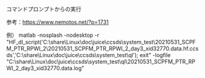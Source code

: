 コマンドプロンプトからの実行

参考：https://www.nemotos.net/?p=1731

例）
matlab -nosplash -nodesktop -r "HF_dl_script('C:\share\Linux\doc\juice\ccsds\system_test\20210531_SCPFM_PTR_RPWI_2\20210531_SCPFM_PTR_RPWI_2_day3_xid32770.data.hf.ccsds','C:\share\Linux\doc\juice\ccsds\system_test\ql\'); exit" -logfile "C:\share\Linux\doc\juice\ccsds\system_test\ql\20210531_SCPFM_PTR_RPWI_2_day3_xid32770.data.log"